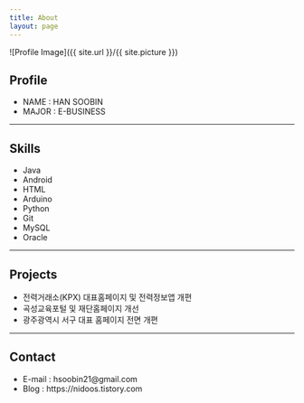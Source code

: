 ```yaml
---
title: About
layout: page
---
```

![Profile Image]({{ site.url }}/{{ site.picture }})


<h2>Profile</h2>

<ul>
	<li>NAME : HAN SOOBIN</li>
	<li>MAJOR : E-BUSINESS</li>
</ul>

<hr>

<h2>Skills</h2>

<ul class="skill-list">
	<li>Java</li>
	<li>Android</li>
	<li>HTML</li>
	<li>Arduino</li>
	<li>Python</li>
	<li>Git</li>
	<li>MySQL</li>
	<li>Oracle</li>
</ul>

<hr>

<h2>Projects</h2>

<ul>
	<li>전력거래소(KPX) 대표홈페이지 및 전력정보앱 개편</li>
	<li>곡성교육포털 및 재단홈페이지 개선</li>
	<li>광주광역시 서구 대표 홈페이지 전면 개편</li>
</ul>

<hr>

<h2>Contact</h2>

<ul>
	<li>E-mail : hsoobin21@gmail.com</li>
	<li>Blog : https://nidoos.tistory.com</li>
</ul>
